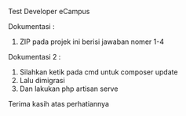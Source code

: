 Test Developer eCampus

Dokumentasi : 
1. ZIP pada projek ini berisi jawaban nomer 1-4

Dokumentasi 2 :
1. Silahkan ketik pada cmd untuk composer update
2. Lalu dimigrasi
3. Dan lakukan php artisan serve

Terima kasih atas perhatiannya
